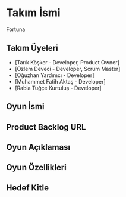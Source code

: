 
# Takım İsmi

Fortuna

## Takım Üyeleri

* [Tarık Köşker - Developer, Product Owner]
* [Özlem Deveci - Developer, Scrum Master] 
* [Oğuzhan Yardımcı - Developer]
* [Muhammet Fatih Aktaş - Developer] 
* [Rabia Tuğçe Kurtuluş - Developer]

## Oyun İsmi

## Product Backlog URL

## Oyun Açıklaması

## Oyun Özellikleri

## Hedef Kitle

